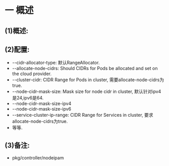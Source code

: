 # 一 概述
## (1)概述:

## (2)配置:
- --cidr-allocator-type: 默认RangeAllocator.
- --allocate-node-cidrs: Should CIDRs for Pods be allocated and set on the cloud provider. 
- --cluster-cidr: CIDR Range for Pods in cluster, 需要allocate-node-cidrs为true.
- --node-cidr-mask-size: Mask size for node cidr in cluster, 默认针对ipv4是24,ipv6是64.
- --node-cidr-mask-size-ipv4
- --node-cidr-mask-size-ipv6
- --service-cluster-ip-range: CIDR Range for Services in cluster, 要求allocate-node-cidrs为true.
- 等等.

## (3)备注:
- pkg/controller/nodeipam
